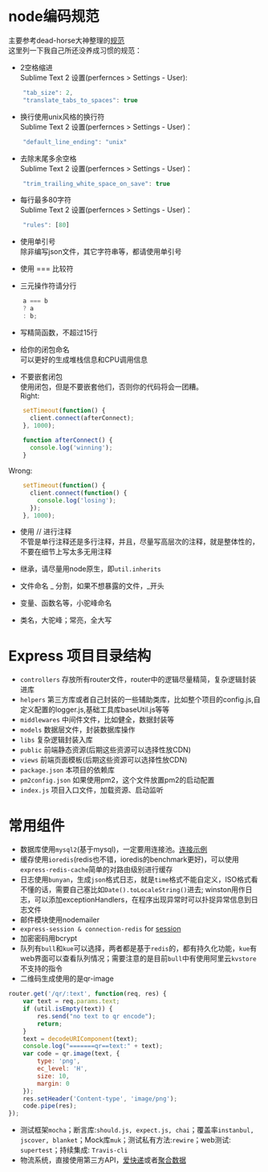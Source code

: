 # node编码规范
主要参考dead-horse大神整理的[规范](https://github.com/dead-horse/node-style-guide)  
这里列一下我自己所还没养成习惯的规范：  
* 2空格缩进  
Sublime Text 2 设置(perfernces > Settings - User):  
```js
    "tab_size": 2,
    "translate_tabs_to_spaces": true
```

* 换行使用unix风格的换行符  
Sublime Text 2 设置(perfernces > Settings - User)：  
```js
    "default_line_ending": "unix"
```    

* 去除末尾多余空格  
Sublime Text 2 设置(perfernces > Settings - User)：  
```js
    "trim_trailing_white_space_on_save": true
```    

* 每行最多80字符  
Sublime Text 2 设置(perfernces > Settings - User)： 
```js
    "rules": [80]
```

* 使用单引号  
除非编写json文件，其它字符串等，都请使用单引号

* 使用 === 比较符  

* 三元操作符请分行  
```js
    a === b
    ? a
    : b;
```    
* 写精简函数，不超过15行  

* 给你的闭包命名  
可以更好的生成堆栈信息和CPU调用信息

* 不要嵌套闭包  
使用闭包，但是不要嵌套他们，否则你的代码将会一团糟。  
Right:  
```js
    setTimeout(function() {
      client.connect(afterConnect);
    }, 1000);
    
    function afterConnect() {
      console.log('winning');
    }
```
Wrong:  

```js
    setTimeout(function() {
      client.connect(function() {
        console.log('losing');
      });
    }, 1000);
```

* 使用 // 进行注释  
不管是单行注释还是多行注释，并且，尽量写高层次的注释，就是整体性的，不要在细节上写太多无用注释

* 继承，请尽量用node原生，即`util.inherits` 

* 文件命名 _ 分割，如果不想暴露的文件，_开头  

* 变量、函数名等，小驼峰命名  

* 类名，大驼峰；常亮，全大写  


# Express 项目目录结构
* `controllers` 存放所有router文件，router中的逻辑尽量精简，复杂逻辑封装进库
* `helpers` 第三方库或者自己封装的一些辅助类库，比如整个项目的config.js,自定义配置的logger.js,基础工具库baseUtil.js等等
* `middlewares` 中间件文件，比如健全，数据封装等
* `models` 数据层文件，封装数据库操作
* `libs` 复杂逻辑封装入库
* `public` 前端静态资源(后期这些资源可以选择性放CDN)
* `views` 前端页面模板(后期这些资源可以选择性放CDN)
* `package.json` 本项目的依赖库
* `pm2config.json` 如果使用pm2，这个文件放置pm2的启动配置
* `index.js` 项目入口文件，加载资源、启动监听

# 常用组件
* 数据库使用`mysql2`(基于mysql)，一定要用连接池。[连接示例](https://github.com/morfies/tutorial/blob/node-lyn/code/mysql2-conn.js)
* 缓存使用`ioredis`(redis也不错，ioredis的benchmark更好)，可以使用`express-redis-cache`简单的对路由级别进行缓存
* 日志使用`bunyan`，生成`json`格式日志，就是`time`格式不能自定义，ISO格式看不懂的话，需要自己塞比如`Date().toLocaleString()`进去;
  winston用作日志，可以添加exceptionHandlers，在程序出现异常时可以扑捉异常信息到日志文件
* 邮件模块使用nodemailer
* `express-session & connection-redis` for [session](https://github.com/morfies/tutorial/blob/node-lyn/code/session.js)
* 加密密码用bcrypt
* 队列有`bull`和`kue`可以选择，两者都是基于`redis`的，都有持久化功能，`kue`有web界面可以查看队列情况；需要注意的是目前`bull`中有使用阿里云`kvstore`不支持的指令
* 二维码生成使用的是qr-image
```js
router.get('/qr/:text', function(req, res) {
	var text = req.params.text;
	if (util.isEmpty(text)) {
		res.send("no text to qr encode");
		return;
	}
	text = decodeURIComponent(text);
	console.log("=======qr==text:" + text);
	var code = qr.image(text, {
		type: 'png',
		ec_level: 'H',
		size: 10,
		margin: 0
	});
	res.setHeader('Content-type', 'image/png');
	code.pipe(res);
});
```
* 测试框架`mocha`；断言库:`should.js, expect.js, chai`；覆盖率`instanbul, jscover, blanket`；Mock库`muk`；测试私有方法:`rewire`；web测试: `supertest`；持续集成: `Travis-cli`
* 物流系统，直接使用第三方API，[爱快递](http://www.aikuaidi.cn/api/)或者[聚合数据](http://www.juhe.cn/docs/api/id/43)



